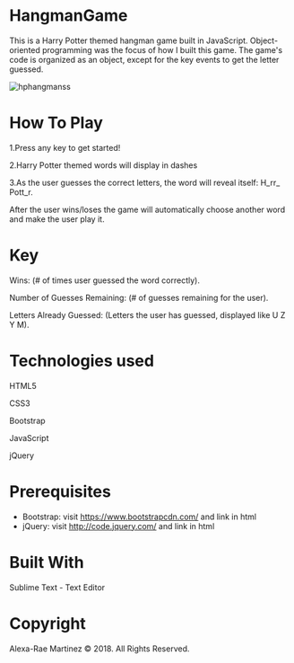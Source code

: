 # HangmanGame
This is a Harry Potter themed hangman game built in JavaScript. Object-oriented programming was the focus of how I built this game. The game's code is organized as an object, except for the key events to get the letter guessed.

![hphangmanss](https://user-images.githubusercontent.com/32716502/39527326-233649cc-4def-11e8-9fa0-62010bee2c39.png)


# How To Play

1.Press any key to get started!

2.Harry Potter themed words will display in dashes

3.As the user guesses the correct letters, the word will reveal itself: H_rr_ Pott_r.


After the user wins/loses the game will automatically choose another word and make the user play it.

# Key

Wins: (# of times user guessed the word correctly).

Number of Guesses Remaining: (# of guesses remaining for the user).

Letters Already Guessed: (Letters the user has guessed, displayed like U Z Y M).

# Technologies used
HTML5

CSS3

Bootstrap

JavaScript

jQuery
# Prerequisites
- Bootstrap: visit https://www.bootstrapcdn.com/ and link in html
- jQuery: visit http://code.jquery.com/ and link in html
# Built With
Sublime Text - Text Editor
# Copyright
Alexa-Rae Martinez © 2018. All Rights Reserved.
